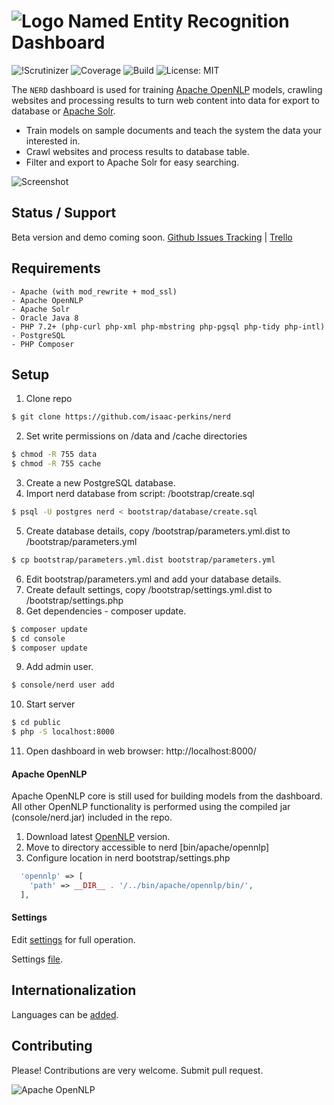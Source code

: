 # ![Logo](https://raw.githubusercontent.com/webanet-au/nerd/master/logo.png) Named Entity Recognition Dashboard
![!Scrutinizer](https://scrutinizer-ci.com/g/Webanet-Australia/nerd/badges/quality-score.png?b=master)
![Coverage](https://scrutinizer-ci.com/g/Webanet-Australia/nerd/badges/coverage.png?b=master)
![Build](https://scrutinizer-ci.com/g/Webanet-Australia/nerd/badges/build.png?b=master)
![License: MIT](https://img.shields.io/github/license/mashape/apistatus.svg)

The `NERD` dashboard is used for training [Apache OpenNLP](https://opennlp.apache.org/) models, crawling websites and processing results to turn web content into data for export to database or [Apache Solr](http://lucene.apache.org/solr/).

- Train models on sample documents and teach the system the data your interested in.
- Crawl websites and process results to database table.
- Filter and export to Apache Solr for easy searching.

![Screenshot](https://raw.githubusercontent.com/isaac-perkins/nerd/master/screenshot.jpg)

## Status / Support
Beta version and demo coming soon.
[Github Issues Tracking](https://github.com/isaac-perkins/nerd/issues) | [Trello](https://trello.com/b/UgDofsbl/nerd)

## Requirements
    - Apache (with mod_rewrite + mod_ssl)
    - Apache OpenNLP
    - Apache Solr
    - Oracle Java 8
    - PHP 7.2+ (php-curl php-xml php-mbstring php-pgsql php-tidy php-intl)
    - PostgreSQL
    - PHP Composer

## Setup
1. Clone repo
``` bash
$ git clone https://github.com/isaac-perkins/nerd
```
2. Set write permissions on /data and /cache directories
``` bash
$ chmod -R 755 data
$ chmod -R 755 cache
```
3. Create a new PostgreSQL database.
4. Import nerd database from script: /bootstrap/create.sql
``` bash
$ psql -U postgres nerd < bootstrap/database/create.sql
```
5. Create database details, copy /bootstrap/parameters.yml.dist to /bootstrap/parameters.yml
``` bash
$ cp bootstrap/parameters.yml.dist bootstrap/parameters.yml
```
6. Edit bootstrap/parameters.yml and add your database details.
7. Create default settings, copy /bootstrap/settings.yml.dist to /bootstrap/settings.php
8. Get dependencies - composer update.
``` bash
$ composer update
$ cd console
$ composer update
```
9. Add admin user.
``` bash
$ console/nerd user add
```
10. Start server
``` bash
$ cd public
$ php -S localhost:8000
```
11. Open dashboard in web browser: http://localhost:8000/

#### Apache OpenNLP
Apache OpenNLP core is still used for building models from the dashboard. All other OpenNLP functionality is performed using the compiled jar (console/nerd.jar) included in the repo.

1. Download latest [OpenNLP](https://opennlp.apache.org/download.html) version.
2. Move to directory accessible to nerd [bin/apache/opennlp]
3. Configure location in nerd bootstrap/settings.php
``` php
  'opennlp' => [
    'path' => __DIR__ . '/../bin/apache/opennlp/bin/',
  ],
```

#### Settings

Edit [settings](https://github.com/isaac-perkins/nerd/blob/master/wiki/en_US/1.Setup/1.Nerd.md) for full operation.

Settings [file](https://github.com/isaac-perkins/nerd/blob/master/bootstrap/settings.php.dist).


## Internationalization

Languages can be [added]('https://github.com/isaac-perkins/nerd/blob/master/wiki/en_US/1.Setup/1.Nerd.md').

## Contributing
Please! Contributions are very welcome. Submit pull request.


![Apache OpenNLP](https://cwiki.apache.org/confluence/download/thumbnails/74691846/opennlp-poweredby.png?version=1&modificationDate=1514406818000&api=v2)
